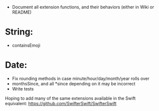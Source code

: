 - Document all extension functions, and their behaviors (either in Wiki or README)
# String:
- containsEmoji

# Date:
- Fix rounding methods in case minute/hour/day/month/year rolls over
- monthsSince, and all *since depending on it may be incorrect
- Write tests

Hoping to add many of the same extensions available in the Swift equivalent:
https://github.com/SwifterSwift/SwifterSwift
